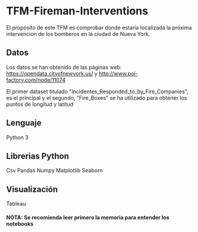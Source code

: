# TFM-Fireman-Interventions

El propósito de este TFM es comprobar donde estaría localizada la próxima intervencion de los bomberos en la ciudad de Nueva York.

## Datos

Los datos se han obtenido de las páginas web: https://opendata.cityofnewyork.us/ y http://www.poi-factory.com/node/11074

El primer dataset titulado "Incidentes_Responded_to_by_Fire_Companies", es el principal y el segundo, "Fire_Boxes" se ha utilizado para obtener los puntos de longitud y latitud

## Lenguaje

Python 3

## Librerias Python

Csv
Pandas
Numpy
Matplotlib
Seaborn

## Visualización

Tableau




#### NOTA: Se recomienda leer primero la memoria para entender los notebooks
